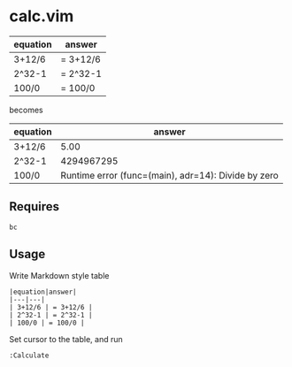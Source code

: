 # calc.vim

|equation|answer|
|---|---|
| 3+12/6 | = 3+12/6 |
| 2^32-1 | = 2^32-1 |
| 100/0 | = 100/0 |

becomes

| equation | answer |
| --- | --- |
| 3+12/6 | 5.00 |
| 2^32-1 | 4294967295 |
| 100/0 | Runtime error (func=(main), adr=14): Divide by zero |

## Requires
    
    bc

## Usage

Write Markdown style table
    
    |equation|answer|
    |---|---|
    | 3+12/6 | = 3+12/6 |
    | 2^32-1 | = 2^32-1 |
    | 100/0 | = 100/0 |

Set cursor to the table, and run 
    
    :Calculate


